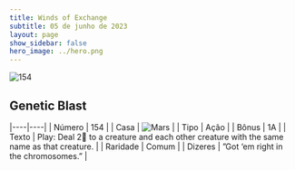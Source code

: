 ```yaml
---
title: Winds of Exchange
subtitle: 05 de junho de 2023
layout: page
show_sidebar: false
hero_image: ../hero.png
---
```


![154](https://mastervault-storage-prod.s3.amazonaws.com/media/card_front/en/600_154_b21a0dd1c90d_en.png)


## Genetic Blast

|----|----|
| Número | 154 |
| Casa | ![Mars](https://archonarcana.com/images/thumb/d/de/Mars.png/22px-Mars.png "Marte") |
| Tipo | Ação |
| Bônus | 1A |
| Texto | Play: Deal 2 to a creature and each other creature with the same name as that creature.  |
| Raridade | Comum |
| Dizeres | ”Got ‘em right in the chromosomes.”  |
